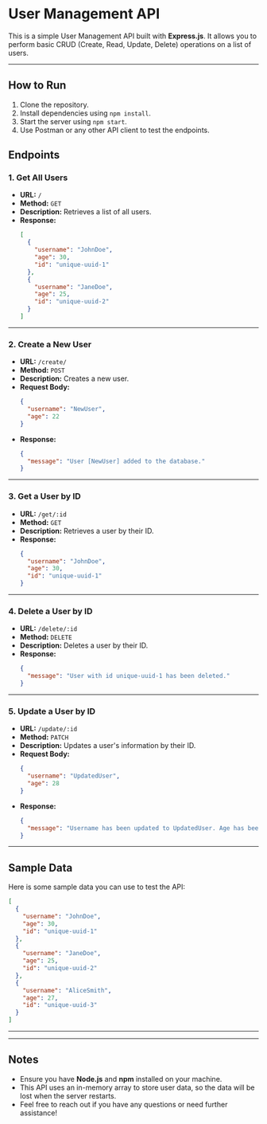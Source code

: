 # User Management API

This is a simple User Management API built with **Express.js**. It allows you to perform basic CRUD (Create, Read, Update, Delete) operations on a list of users.

---

## How to Run

1. Clone the repository.
2. Install dependencies using `npm install`.
3. Start the server using `npm start`.
4. Use Postman or any other API client to test the endpoints.

## Endpoints

### 1. Get All Users

- **URL:** `/`
- **Method:** `GET`
- **Description:** Retrieves a list of all users.
- **Response:**
  ```json
  [
    {
      "username": "JohnDoe",
      "age": 30,
      "id": "unique-uuid-1"
    },
    {
      "username": "JaneDoe",
      "age": 25,
      "id": "unique-uuid-2"
    }
  ]
  ```

---

### 2. Create a New User

- **URL:** `/create/`
- **Method:** `POST`
- **Description:** Creates a new user.
- **Request Body:**
  ```json
  {
    "username": "NewUser",
    "age": 22
  }
  ```
- **Response:**
  ```json
  {
    "message": "User [NewUser] added to the database."
  }
  ```

---

### 3. Get a User by ID

- **URL:** `/get/:id`
- **Method:** `GET`
- **Description:** Retrieves a user by their ID.
- **Response:**
  ```json
  {
    "username": "JohnDoe",
    "age": 30,
    "id": "unique-uuid-1"
  }
  ```

---

### 4. Delete a User by ID

- **URL:** `/delete/:id`
- **Method:** `DELETE`
- **Description:** Deletes a user by their ID.
- **Response:**
  ```json
  {
    "message": "User with id unique-uuid-1 has been deleted."
  }
  ```

---

### 5. Update a User by ID

- **URL:** `/update/:id`
- **Method:** `PATCH`
- **Description:** Updates a user's information by their ID.
- **Request Body:**
  ```json
  {
    "username": "UpdatedUser",
    "age": 28
  }
  ```
- **Response:**
  ```json
  {
    "message": "Username has been updated to UpdatedUser. Age has been updated to 28."
  }
  ```

---

## Sample Data

Here is some sample data you can use to test the API:

```json
[
  {
    "username": "JohnDoe",
    "age": 30,
    "id": "unique-uuid-1"
  },
  {
    "username": "JaneDoe",
    "age": 25,
    "id": "unique-uuid-2"
  },
  {
    "username": "AliceSmith",
    "age": 27,
    "id": "unique-uuid-3"
  }
]
```

---

---

## Notes

- Ensure you have **Node.js** and **npm** installed on your machine.
- This API uses an in-memory array to store user data, so the data will be lost when the server restarts.
- Feel free to reach out if you have any questions or need further assistance!
